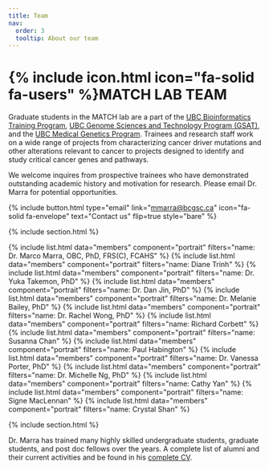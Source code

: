 ```yaml
---
title: Team
nav:
  order: 3
  tooltip: About our team
---
```


# {% include icon.html icon="fa-solid fa-users" %}MATCH LAB TEAM

Graduate students in the MATCH lab are a part of the [UBC Bioinformatics Training Program](https://www.grad.ubc.ca/prospective-students/graduate-degree-programs/phd-bioinformatics), [UBC Genome Sciences and Technology Program (GSAT)](https://www.grad.ubc.ca/prospective-students/graduate-degree-programs/phd-genome-science-technology), and the [UBC Medical Genetics Program](https://www.grad.ubc.ca/prospective-students/graduate-degree-programs/phd-medical-genetics). Trainees and research staff work on a wide range of projects from characterizing cancer driver mutations and other alterations relevant to cancer to projects designed to identify and study critical cancer genes and pathways.

We welcome inquires from prospective trainees who have demonstrated outstanding academic history and motivation for research. Please email Dr. Marra for potential opportunities.

{%
  include button.html
  type="email"
  link="mmarra@bcgsc.ca"
  icon="fa-solid fa-envelope"
  text="Contact us"
  flip=true
  style="bare"
%}

{% include section.html %}

{% include list.html data="members" component="portrait" filters="name: Dr. Marco Marra, OBC, PhD, FRS(C), FCAHS" %}
{% include list.html data="members" component="portrait" filters="name: Diane Trinh" %}
{% include list.html data="members" component="portrait" filters="name: Dr. Yuka Takemon, PhD" %}
{% include list.html data="members" component="portrait" filters="name: Dr. Dan Jin, PhD" %}
{% include list.html data="members" component="portrait" filters="name: Dr. Melanie Bailey, PhD" %}
{% include list.html data="members" component="portrait" filters="name: Dr. Rachel Wong, PhD" %}
{% include list.html data="members" component="portrait" filters="name: Richard Corbett" %}
{% include list.html data="members" component="portrait" filters="name: Susanna Chan" %}
{% include list.html data="members" component="portrait" filters="name: Paul Habington" %}
{% include list.html data="members" component="portrait" filters="name: Dr. Vanessa Porter, PhD" %}
{% include list.html data="members" component="portrait" filters="name: Dr. Michelle Ng, PhD" %}
{% include list.html data="members" component="portrait" filters="name: Cathy Yan" %}
{% include list.html data="members" component="portrait" filters="name: Signe MacLennan" %}
{% include list.html data="members" component="portrait" filters="name: Crystal Shan" %}

{% include section.html %}

Dr. Marra has trained many highly skilled undergraduate students, graduate students, and post doc fellows over the years. A complete list of alumni and their current activities and be found in his [complete CV](https://github.com/MarraLab/marralab/blob/main/documents/Marra_CV.pdf).